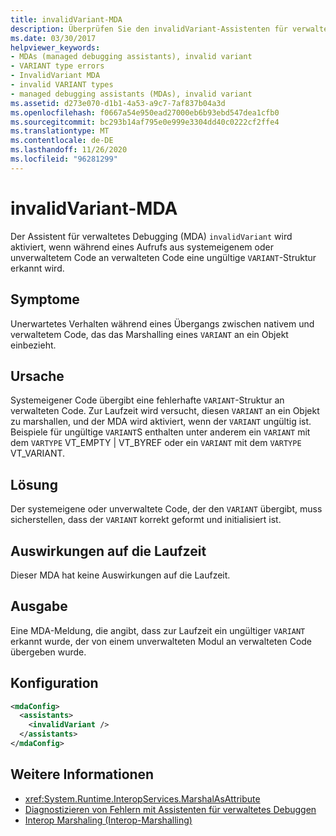 ```yaml
---
title: invalidVariant-MDA
description: Überprüfen Sie den invalidVariant-Assistenten für verwaltetes Debuggen, der aufgerufen wird, wenn eine ungültige Variante bei einem Aufruf von System eigenem/nicht verwaltetem zu verwaltetem Code auftritt
ms.date: 03/30/2017
helpviewer_keywords:
- MDAs (managed debugging assistants), invalid variant
- VARIANT type errors
- InvalidVariant MDA
- invalid VARIANT types
- managed debugging assistants (MDAs), invalid variant
ms.assetid: d273e070-d1b1-4a53-a9c7-7af837b04a3d
ms.openlocfilehash: f0667a54e950ead27000eb6b93ebd547dea1cfb0
ms.sourcegitcommit: bc293b14af795e0e999e3304dd40c0222cf2ffe4
ms.translationtype: MT
ms.contentlocale: de-DE
ms.lasthandoff: 11/26/2020
ms.locfileid: "96281299"
---
```

# <a name="invalidvariant-mda"></a>invalidVariant-MDA

Der Assistent für verwaltetes Debugging (MDA) `invalidVariant` wird aktiviert, wenn während eines Aufrufs aus systemeigenem oder unverwaltetem Code an verwalteten Code eine ungültige `VARIANT`-Struktur erkannt wird.  
  
## <a name="symptoms"></a>Symptome  

 Unerwartetes Verhalten während eines Übergangs zwischen nativem und verwaltetem Code, das das Marshalling eines `VARIANT` an ein Objekt einbezieht.  
  
## <a name="cause"></a>Ursache  

 Systemeigener Code übergibt eine fehlerhafte `VARIANT`-Struktur an verwalteten Code.  Zur Laufzeit wird versucht, diesen `VARIANT` an ein Objekt zu marshallen, und der MDA wird aktiviert, wenn der `VARIANT` ungültig ist. Beispiele für ungültige `VARIANT`S enthalten unter anderem ein `VARIANT` mit dem `VARTYPE` VT_EMPTY &#124; VT_BYREF oder ein `VARIANT` mit dem `VARTYPE` VT_VARIANT.  
  
## <a name="resolution"></a>Lösung  

 Der systemeigene oder unverwaltete Code, der den `VARIANT` übergibt, muss sicherstellen, dass der `VARIANT` korrekt geformt und initialisiert ist.  
  
## <a name="effect-on-the-runtime"></a>Auswirkungen auf die Laufzeit  

 Dieser MDA hat keine Auswirkungen auf die Laufzeit.  
  
## <a name="output"></a>Ausgabe  

 Eine MDA-Meldung, die angibt, dass zur Laufzeit ein ungültiger `VARIANT` erkannt wurde, der von einem unverwalteten Modul an verwalteten Code übergeben wurde.  
  
## <a name="configuration"></a>Konfiguration  
  
```xml  
<mdaConfig>  
  <assistants>  
    <invalidVariant />  
  </assistants>  
</mdaConfig>  
```  
  
## <a name="see-also"></a>Weitere Informationen

- <xref:System.Runtime.InteropServices.MarshalAsAttribute>
- [Diagnostizieren von Fehlern mit Assistenten für verwaltetes Debuggen](diagnosing-errors-with-managed-debugging-assistants.md)
- [Interop Marshaling (Interop-Marshalling)](../interop/interop-marshaling.md)
